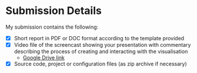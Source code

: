 # Submission Details
My submission contains the following:
- [x] Short report in PDF or DOC format according to the template provided
- [x] Video file of the screencast showing your presentation with commentary describing the process of creating and interacting with the visualisation
  - [Google Drive link](https://drive.google.com/drive/folders/1sP3HK-gHqvZ6jx_dlEvE-caYRJRl_bPQ?usp=share_link)
- [x] Source code, project or configuration files (as zip archive if necessary)
